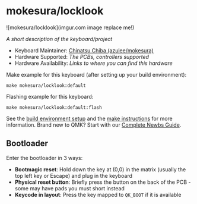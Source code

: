 # mokesura/locklook

![mokesura/locklook](imgur.com image replace me!)

*A short description of the keyboard/project*

* Keyboard Maintainer: [Chinatsu Chiba (azulee/mokesura)](https://github.com/mokesura)
* Hardware Supported: *The PCBs, controllers supported*
* Hardware Availability: *Links to where you can find this hardware*

Make example for this keyboard (after setting up your build environment):

    make mokesura/locklook:default

Flashing example for this keyboard:

    make mokesura/locklook:default:flash

See the [build environment setup](https://docs.qmk.fm/#/getting_started_build_tools) and the [make instructions](https://docs.qmk.fm/#/getting_started_make_guide) for more information. Brand new to QMK? Start with our [Complete Newbs Guide](https://docs.qmk.fm/#/newbs).

## Bootloader

Enter the bootloader in 3 ways:

* **Bootmagic reset**: Hold down the key at (0,0) in the matrix (usually the top left key or Escape) and plug in the keyboard
* **Physical reset button**: Briefly press the button on the back of the PCB - some may have pads you must short instead
* **Keycode in layout**: Press the key mapped to `QK_BOOT` if it is available
